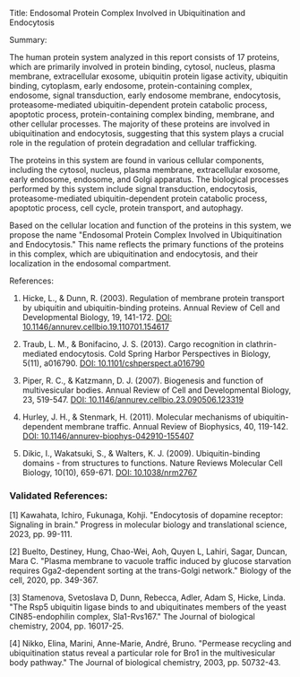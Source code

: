 Title: Endosomal Protein Complex Involved in Ubiquitination and Endocytosis

Summary:

The human protein system analyzed in this report consists of 17 proteins, which are primarily involved in protein binding, cytosol, nucleus, plasma membrane, extracellular exosome, ubiquitin protein ligase activity, ubiquitin binding, cytoplasm, early endosome, protein-containing complex, endosome, signal transduction, early endosome membrane, endocytosis, proteasome-mediated ubiquitin-dependent protein catabolic process, apoptotic process, protein-containing complex binding, membrane, and other cellular processes. The majority of these proteins are involved in ubiquitination and endocytosis, suggesting that this system plays a crucial role in the regulation of protein degradation and cellular trafficking.

The proteins in this system are found in various cellular components, including the cytosol, nucleus, plasma membrane, extracellular exosome, early endosome, endosome, and Golgi apparatus. The biological processes performed by this system include signal transduction, endocytosis, proteasome-mediated ubiquitin-dependent protein catabolic process, apoptotic process, cell cycle, protein transport, and autophagy.

Based on the cellular location and function of the proteins in this system, we propose the name "Endosomal Protein Complex Involved in Ubiquitination and Endocytosis." This name reflects the primary functions of the proteins in this complex, which are ubiquitination and endocytosis, and their localization in the endosomal compartment.

References:

1. Hicke, L., & Dunn, R. (2003). Regulation of membrane protein transport by ubiquitin and ubiquitin-binding proteins. Annual Review of Cell and Developmental Biology, 19, 141-172. [DOI: 10.1146/annurev.cellbio.19.110701.154617](https://doi.org/10.1146/annurev.cellbio.19.110701.154617)

2. Traub, L. M., & Bonifacino, J. S. (2013). Cargo recognition in clathrin-mediated endocytosis. Cold Spring Harbor Perspectives in Biology, 5(11), a016790. [DOI: 10.1101/cshperspect.a016790](https://doi.org/10.1101/cshperspect.a016790)

3. Piper, R. C., & Katzmann, D. J. (2007). Biogenesis and function of multivesicular bodies. Annual Review of Cell and Developmental Biology, 23, 519-547. [DOI: 10.1146/annurev.cellbio.23.090506.123319](https://doi.org/10.1146/annurev.cellbio.23.090506.123319)

4. Hurley, J. H., & Stenmark, H. (2011). Molecular mechanisms of ubiquitin-dependent membrane traffic. Annual Review of Biophysics, 40, 119-142. [DOI: 10.1146/annurev-biophys-042910-155407](https://doi.org/10.1146/annurev-biophys-042910-155407)

5. Dikic, I., Wakatsuki, S., & Walters, K. J. (2009). Ubiquitin-binding domains - from structures to functions. Nature Reviews Molecular Cell Biology, 10(10), 659-671. [DOI: 10.1038/nrm2767](https://doi.org/10.1038/nrm2767)

### Validated References: 

[1] Kawahata, Ichiro, Fukunaga, Kohji. "Endocytosis of dopamine receptor: Signaling in brain." Progress in molecular biology and translational science, 2023, pp. 99-111.

[2] Buelto, Destiney, Hung, Chao-Wei, Aoh, Quyen L, Lahiri, Sagar, Duncan, Mara C. "Plasma membrane to vacuole traffic induced by glucose starvation requires Gga2-dependent sorting at the trans-Golgi network." Biology of the cell, 2020, pp. 349-367.

[3] Stamenova, Svetoslava D, Dunn, Rebecca, Adler, Adam S, Hicke, Linda. "The Rsp5 ubiquitin ligase binds to and ubiquitinates members of the yeast CIN85-endophilin complex, Sla1-Rvs167." The Journal of biological chemistry, 2004, pp. 16017-25.

[4] Nikko, Elina, Marini, Anne-Marie, André, Bruno. "Permease recycling and ubiquitination status reveal a particular role for Bro1 in the multivesicular body pathway." The Journal of biological chemistry, 2003, pp. 50732-43.

